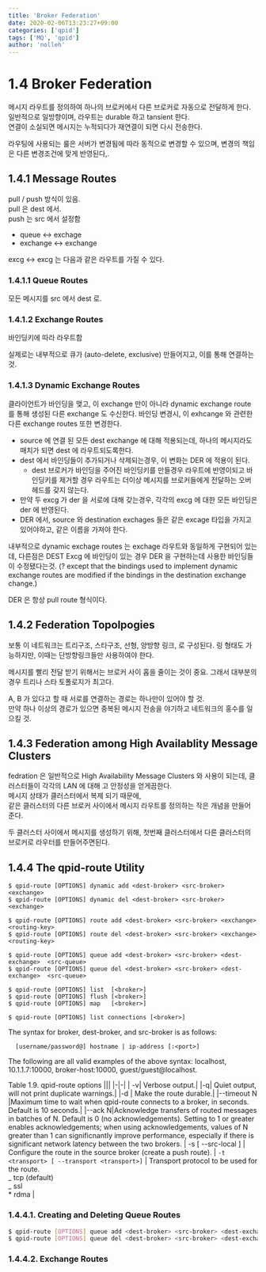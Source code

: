 ```yaml
---
title: 'Broker Federation'
date: 2020-02-06T13:23:27+09:00
categories: ['qpid']
tags: ['MQ', 'qpid']
author: 'nolleh'
---
```


# 1.4 Broker Federation

메시지 라우트를 정의하여 하나의 브로커에서 다른 브로커로 자동으로 전달하게 한다.  
일반적으로 일방향이며, 라우트는 durable 하고 tansient 한다.  
연결이 소실되면 메시지는 누적되다가 재연결이 되면 다시 전송한다.

라우팅에 사용되는 룰은 서버가 변경됨에 따라 동적으로 변경할 수 있으며, 변경의 책임은 다른 변경조건에 맞게 반영된다,.

## 1.4.1 Message Routes

pull / push 방식이 있음.  
pull 은 dest 에서.  
push 는 src 에서 설정함

- queue <-> exchage
- exchange <-> exchange

excg <-> excg 는 다음과 같은 라우트를 가질 수 있다.

### 1.4.1.1 Queue Routes

모든 메시지를 src 에서 dest 로.

### 1.4.1.2 Exchange Routes

바인딩키에 따라 라우트함

실제로는 내부적으로 큐가 (auto-delete, exclusive) 만들어지고, 이를 통해 연결하는 것.

### 1.4.1.3 Dynamic Exchange Routes

클라이언트가 바인딩을 맺고, 이 exchange 만이 아니라 dynamic exchange route 를 통해 생성된 다른 exchange 도 수신한다.
바인딩 변경시, 이 exhcange 와 관련한 다른 exchange routes 또한 변경한다.

- source 에 연결 된 모든 dest exchange 에 대해 적용되는데, 하나의 메시지라도 매치가 되면 dest 에 라우트되도록한다.
- dest 에서 바인딩들이 추가되거나 삭제되는경우, 이 변화는 DER 에 적용이 된다.
  - dest 브로커가 바인딩을 주어진 바인딩키를 만들경우 라우트에 반영이되고 바인딩키를 제거할 경우 라우트는 더이상 메시지를 브로커들에게 전달하는 오버헤드를 갖지 않는다.
- 만약 두 excg 가 der 을 서로에 대해 갖는경우, 각각의 excg 에 대한 모든 바인딩은 der 에 반영된다.
- DER 에서, source 와 destination exchages 들은 같은 excage 타입을 가지고 있어야하고, 같은 이름을 가져야 한다.

내부적으로 dynamic exchage routes 는 exchage 라우트와 동일하게 구현되어 있는데, 다른점은
DEST Excg 에 바인딩이 있는 경우 DER 을 구현하는데 사용한 바인딩들이 수정됐다는것. (? except that the bindings used to implement dynamic exchange routes are modified if the bindings in the destination exchange change.)

DER 은 항상 pull route 형식이다.

## 1.4.2 Federation Topolpogies

보통 이 네트워크는 트리구조, 스타구조, 선형, 양방향 링크, 로 구성된다. 링 형태도 가능하지만, 이때는 단방향링크들만 사용하여야 한다.

메시지를 빨리 전달 받기 위해서는 브로커 사이 홉을 줄이는 것이 중요. 그래서 대부분의 경우 트리나 스타 토폴로지가 최고다.

A, B 가 있다고 할 때 서로를 연결하는 경로는 하나만이 있어야 할 것.  
만약 하나 이상의 경로가 있으면 중복된 메시지 전송을 야기하고 네트워크의 홍수를 일으킬 것.

## 1.4.3 Federation among High Availablity Message Clusters

fedration 은 일반적으로 High Availability Message Clusters 와 사용이 되는데, 클러스터들이 각각의 LAN 에 대해 고 안정성을 얻게끔한다.  
메시지 상태가 클러스터에서 복제 되기 때문에,  
같은 클러스터의 다른 브로커 사이에서 메시지 라우트를 정의하는 작은 개념을 만들어 준다.

두 클러스터 사이에서 메시지를 생성하기 위해, 첫번째 클러스터에서 다른 클러스터의 브로커로 라우터를 만들어주면된다.

## 1.4.4 The qpid-route Utility

```
$ qpid-route [OPTIONS] dynamic add <dest-broker> <src-broker> <exchange>
$ qpid-route [OPTIONS] dynamic del <dest-broker> <src-broker> <exchange>

$ qpid-route [OPTIONS] route add <dest-broker> <src-broker> <exchange> <routing-key>
$ qpid-route [OPTIONS] route del <dest-broker> <src-broker> <exchange> <routing-key>

$ qpid-route [OPTIONS] queue add <dest-broker> <src-broker> <dest-exchange>  <src-queue>
$ qpid-route [OPTIONS] queue del <dest-broker> <src-broker> <dest-exchange>  <src-queue>

$ qpid-route [OPTIONS] list  [<broker>]
$ qpid-route [OPTIONS] flush [<broker>]
$ qpid-route [OPTIONS] map   [<broker>]

$ qpid-route [OPTIONS] list connections [<broker>]
```

The syntax for broker, dest-broker, and src-broker is as follows:

      [username/password@] hostname | ip-address [:<port>]

The following are all valid examples of the above syntax: localhost, 10.1.1.7:10000, broker-host:10000, guest/guest@localhost.

Table 1.9. qpid-route options
|||
|-|-|
| -v| Verbose output.|
|-q| Quiet output, will not print duplicate warnings.|
|-d | Make the route durable.|
|--timeout N |Maximum time to wait when qpid-route connects to a broker, in seconds. Default is 10 seconds.|
|--ack N|Acknowledge transfers of routed messages in batches of N. Default is 0 (no acknowledgements). Setting to 1 or greater enables acknowledgements; when using acknowledgements, values of N greater than 1 can significnantly improve performance, especially if there is significant network latency between the two brokers.
| -s [ --src-local ] | Configure the route in the source broker (create a push route).
| `-t <transport> [ --transport <transport>]` | Transport protocol to be used for the route. <br> _ tcp (default) <br> _ ssl <br> \* rdma |

### 1.4.4.1. Creating and Deleting Queue Routes

```bash
$ qpid-route [OPTIONS] queue add <dest-broker> <src-broker> <dest-exchange> <src-queue>
$ qpid-route [OPTIONS] queue del <dest-broker> <src-broker> <dest-exchange> <src-queue>
```

### 1.4.4.2. Exchange Routes
